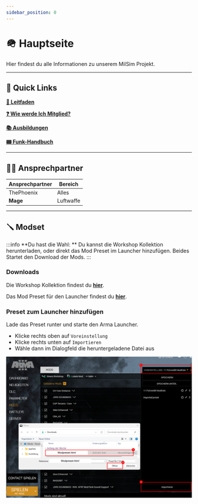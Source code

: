 ```yaml
---
sidebar_position: 0
---
```


# 🪖 Hauptseite

Hier findest du alle Informationen zu unserem MilSim Projekt.

---

## 📌 Quick Links

**[📒 Leitfaden](/milsim/leitfaden)**

**[❓ Wie werde Ich Mitglied?](/milsim/mitglied_werden)**

**[📚 Ausbildungen](/milsim/ausbildungen/Uebersicht)**

**[📟 Funk-Handbuch](/milsim/funk-handbuch)**

---

## 🙋🏻 Ansprechpartner

<table>
  <thead>
    <tr>
      <th>Ansprechpartner</th>
      <th>Bereich</th>
    </tr>
  </thead>
  <tbody>
    <tr>
      <td>ThePhoenix</td>
      <td>Alles</td>
    </tr>
    <tr>
      <td><b>Mage</b></td>
      <td>Luftwaffe</td>
    </tr>
  </tbody>
</table>


---

## 🪛 Modset

:::info
**Du hast die Wahl: **
Du kannst die Workshop Kollektion herunterladen, oder direkt das Mod Preset im Launcher hinzufügen.
Beides Startet den Download der Mods.
:::

### Downloads

Die Workshop Kollektion findest du **[hier](/)**.

Das Mod Preset für den Launcher findest du **[hier](/)**.

### Preset zum Launcher hinzufügen

Lade das Preset runter und starte den Arma Launcher.

- Klicke rechts oben auf `Voreinstellung`
- Klicke rechts unten auf `Importieren`
- Wähle dann im Dialogfeld die heruntergeladene Datei aus

![Example banner](./img/modpreset_import.png)
